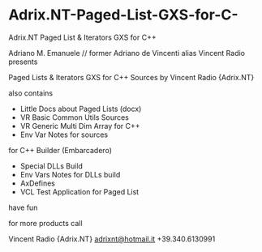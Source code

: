 # Adrix.NT-Paged-List-GXS-for-C-
Adrix.NT Paged List &amp; Iterators GXS for C++

Adriano M. Emanuele // former
Adriano de Vincenti
alias Vincent Radio
presents

Paged Lists & Iterators GXS for C++ Sources
by Vincent Radio {Adrix.NT}

also contains

- Little Docs about Paged Lists (docx)
- VR Basic Common Utils Sources
- VR Generic Multi Dim Array for C++
- Env Var Notes for sources

for C++ Builder (Embarcadero)

- Special DLLs Build
- Env Vars Notes for DLLs build
- AxDefines
- VCL Test Application for Paged List

have fun

for more products call

Vincent Radio {Adrix.NT}
adrixnt@hotmail.it
+39.340.6130991

